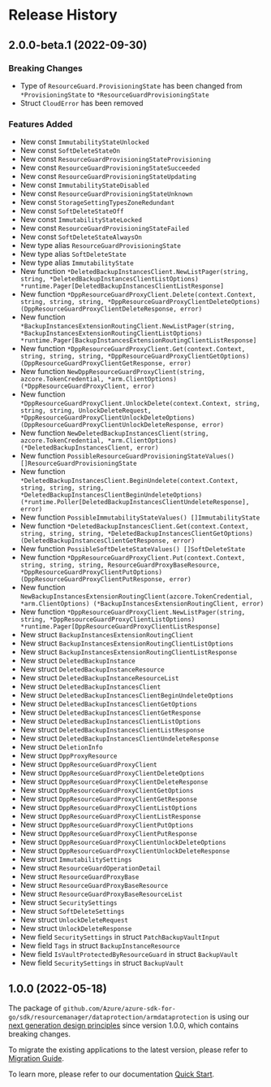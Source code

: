 # Release History

## 2.0.0-beta.1 (2022-09-30)
### Breaking Changes

- Type of `ResourceGuard.ProvisioningState` has been changed from `*ProvisioningState` to `*ResourceGuardProvisioningState`
- Struct `CloudError` has been removed

### Features Added

- New const `ImmutabilityStateUnlocked`
- New const `SoftDeleteStateOn`
- New const `ResourceGuardProvisioningStateProvisioning`
- New const `ResourceGuardProvisioningStateSucceeded`
- New const `ResourceGuardProvisioningStateUpdating`
- New const `ImmutabilityStateDisabled`
- New const `ResourceGuardProvisioningStateUnknown`
- New const `StorageSettingTypesZoneRedundant`
- New const `SoftDeleteStateOff`
- New const `ImmutabilityStateLocked`
- New const `ResourceGuardProvisioningStateFailed`
- New const `SoftDeleteStateAlwaysOn`
- New type alias `ResourceGuardProvisioningState`
- New type alias `SoftDeleteState`
- New type alias `ImmutabilityState`
- New function `*DeletedBackupInstancesClient.NewListPager(string, string, *DeletedBackupInstancesClientListOptions) *runtime.Pager[DeletedBackupInstancesClientListResponse]`
- New function `*DppResourceGuardProxyClient.Delete(context.Context, string, string, string, *DppResourceGuardProxyClientDeleteOptions) (DppResourceGuardProxyClientDeleteResponse, error)`
- New function `*BackupInstancesExtensionRoutingClient.NewListPager(string, *BackupInstancesExtensionRoutingClientListOptions) *runtime.Pager[BackupInstancesExtensionRoutingClientListResponse]`
- New function `*DppResourceGuardProxyClient.Get(context.Context, string, string, string, *DppResourceGuardProxyClientGetOptions) (DppResourceGuardProxyClientGetResponse, error)`
- New function `NewDppResourceGuardProxyClient(string, azcore.TokenCredential, *arm.ClientOptions) (*DppResourceGuardProxyClient, error)`
- New function `*DppResourceGuardProxyClient.UnlockDelete(context.Context, string, string, string, UnlockDeleteRequest, *DppResourceGuardProxyClientUnlockDeleteOptions) (DppResourceGuardProxyClientUnlockDeleteResponse, error)`
- New function `NewDeletedBackupInstancesClient(string, azcore.TokenCredential, *arm.ClientOptions) (*DeletedBackupInstancesClient, error)`
- New function `PossibleResourceGuardProvisioningStateValues() []ResourceGuardProvisioningState`
- New function `*DeletedBackupInstancesClient.BeginUndelete(context.Context, string, string, string, *DeletedBackupInstancesClientBeginUndeleteOptions) (*runtime.Poller[DeletedBackupInstancesClientUndeleteResponse], error)`
- New function `PossibleImmutabilityStateValues() []ImmutabilityState`
- New function `*DeletedBackupInstancesClient.Get(context.Context, string, string, string, *DeletedBackupInstancesClientGetOptions) (DeletedBackupInstancesClientGetResponse, error)`
- New function `PossibleSoftDeleteStateValues() []SoftDeleteState`
- New function `*DppResourceGuardProxyClient.Put(context.Context, string, string, string, ResourceGuardProxyBaseResource, *DppResourceGuardProxyClientPutOptions) (DppResourceGuardProxyClientPutResponse, error)`
- New function `NewBackupInstancesExtensionRoutingClient(azcore.TokenCredential, *arm.ClientOptions) (*BackupInstancesExtensionRoutingClient, error)`
- New function `*DppResourceGuardProxyClient.NewListPager(string, string, *DppResourceGuardProxyClientListOptions) *runtime.Pager[DppResourceGuardProxyClientListResponse]`
- New struct `BackupInstancesExtensionRoutingClient`
- New struct `BackupInstancesExtensionRoutingClientListOptions`
- New struct `BackupInstancesExtensionRoutingClientListResponse`
- New struct `DeletedBackupInstance`
- New struct `DeletedBackupInstanceResource`
- New struct `DeletedBackupInstanceResourceList`
- New struct `DeletedBackupInstancesClient`
- New struct `DeletedBackupInstancesClientBeginUndeleteOptions`
- New struct `DeletedBackupInstancesClientGetOptions`
- New struct `DeletedBackupInstancesClientGetResponse`
- New struct `DeletedBackupInstancesClientListOptions`
- New struct `DeletedBackupInstancesClientListResponse`
- New struct `DeletedBackupInstancesClientUndeleteResponse`
- New struct `DeletionInfo`
- New struct `DppProxyResource`
- New struct `DppResourceGuardProxyClient`
- New struct `DppResourceGuardProxyClientDeleteOptions`
- New struct `DppResourceGuardProxyClientDeleteResponse`
- New struct `DppResourceGuardProxyClientGetOptions`
- New struct `DppResourceGuardProxyClientGetResponse`
- New struct `DppResourceGuardProxyClientListOptions`
- New struct `DppResourceGuardProxyClientListResponse`
- New struct `DppResourceGuardProxyClientPutOptions`
- New struct `DppResourceGuardProxyClientPutResponse`
- New struct `DppResourceGuardProxyClientUnlockDeleteOptions`
- New struct `DppResourceGuardProxyClientUnlockDeleteResponse`
- New struct `ImmutabilitySettings`
- New struct `ResourceGuardOperationDetail`
- New struct `ResourceGuardProxyBase`
- New struct `ResourceGuardProxyBaseResource`
- New struct `ResourceGuardProxyBaseResourceList`
- New struct `SecuritySettings`
- New struct `SoftDeleteSettings`
- New struct `UnlockDeleteRequest`
- New struct `UnlockDeleteResponse`
- New field `SecuritySettings` in struct `PatchBackupVaultInput`
- New field `Tags` in struct `BackupInstanceResource`
- New field `IsVaultProtectedByResourceGuard` in struct `BackupVault`
- New field `SecuritySettings` in struct `BackupVault`


## 1.0.0 (2022-05-18)

The package of `github.com/Azure/azure-sdk-for-go/sdk/resourcemanager/dataprotection/armdataprotection` is using our [next generation design principles](https://azure.github.io/azure-sdk/general_introduction.html) since version 1.0.0, which contains breaking changes.

To migrate the existing applications to the latest version, please refer to [Migration Guide](https://aka.ms/azsdk/go/mgmt/migration).

To learn more, please refer to our documentation [Quick Start](https://aka.ms/azsdk/go/mgmt).